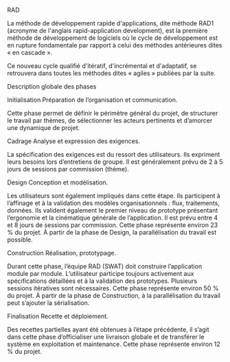 RAD

La méthode de développement rapide d'applications, dite méthode RAD1 (acronyme de l'anglais rapid-application development), est la première méthode de développement de logiciels où le cycle de développement est en rupture fondamentale par rapport à celui des méthodes antérieures dites « en cascade ».

 Ce nouveau cycle qualifié d'itératif, d'incrémental et d'adaptatif, se retrouvera dans toutes les méthodes dites « agiles » publiées par la suite.

Description globale des phases

Initialisation
Préparation de l’organisation et communication.

Cette phase permet de définir le périmètre général du projet, de structurer le travail par thèmes, de sélectionner les acteurs pertinents et d’amorcer une dynamique de projet.

Cadrage
Analyse et expression des exigences.

La spécification des exigences est du ressort des utilisateurs. Ils expriment leurs besoins lors d’entretiens de groupe. Il est généralement prévu de 2 à 5 jours de sessions par commission (thème).

Design
Conception et modélisation.

Les utilisateurs sont également impliqués dans cette étape. Ils participent à l’affinage et à la validation des modèles organisationnels : flux, traitements, données. Ils valident également le premier niveau de prototype présentant l’ergonomie et la cinématique générale de l’application. Il est prévu entre 4 et 8 jours de sessions par commission. Cette phase représente environ 23 % du projet. À partir de la phase de Design, la parallélisation du travail est possible.

Construction
Réalisation, prototypage.

Durant cette phase, l’équipe RAD (SWAT) doit construire l’application module par module. L’utilisateur participe toujours activement aux spécifications détaillées et à la validation des prototypes. Plusieurs sessions itératives sont nécessaires. Cette phase représente environ 50 % du projet. À partir de la phase de Construction, à la parallélisation du travail peut s’ajouter la sérialisation.

Finalisation
Recette et déploiement.

Des recettes partielles ayant été obtenues à l’étape précédente, il s’agit dans cette phase d’officialiser une livraison globale et de transférer le système en exploitation et maintenance. Cette phase représente environ 12 % du projet. 